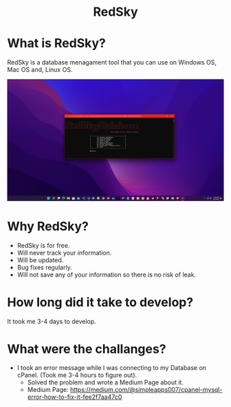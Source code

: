 <h1 align="center">RedSky</h1>

# What is RedSky?
RedSky is a database menagament tool that you can use on Windows OS, Mac OS and, Linux OS.

<img src="Screenshot (419).png">

# Why RedSky?
* RedSky is for free.
* Will never track your information. 
* Will be updated.
* Bug fixes regularly.
* Will not save any of your information so there is no risk of leak.

# How long did it take to develop?
It took me 3-4 days to develop.

# What were the challanges?
* I took an error message while I was connecting to my Database on cPanel. (Took me 3-4 hours to figure out).
  * Solved the problem and wrote a Medium Page about it. 
  * Medium Page: https://medium.com/@simpleapps007/cpanel-mysql-error-how-to-fix-it-fee2f7aa47c0
